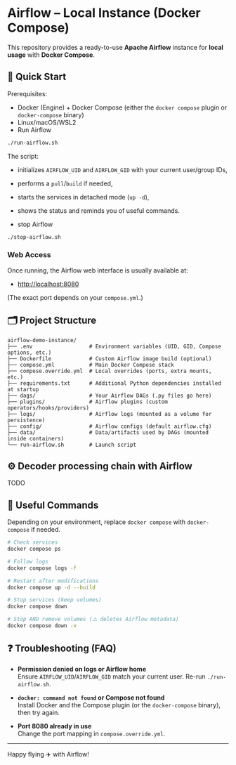 # Airflow – Local Instance (Docker Compose)

This repository provides a ready-to-use **Apache Airflow** instance for **local usage** with **Docker Compose**.

## 🚀 Quick Start

Prerequisites:

- Docker (Engine) + Docker Compose (either the `docker compose` plugin or `docker-compose` binary)
- Linux/macOS/WSL2
- Run Airflow

```bash
./run-airflow.sh
```

The script:

- initializes `AIRFLOW_UID` and `AIRFLOW_GID` with your current user/group IDs,
- performs a `pull`/`build` if needed,
- starts the services in detached mode (`up -d`),
- shows the status and reminds you of useful commands.

- stop Airflow

```bash
./stop-airflow.sh
```

### Web Access

Once running, the Airflow web interface is usually available at:

- <http://localhost:8080>

(The exact port depends on your `compose.yml`.)

## 🗂️ Project Structure

```text
airflow-demo-instance/
├── .env                  # Environment variables (UID, GID, Compose options, etc.)
├── Dockerfile            # Custom Airflow image build (optional)
├── compose.yml           # Main Docker Compose stack
├── compose.override.yml  # Local overrides (ports, extra mounts, etc.)
├── requirements.txt      # Additional Python dependencies installed at startup
├── dags/                 # Your Airflow DAGs (.py files go here)
├── plugins/              # Airflow plugins (custom operators/hooks/providers)
├── logs/                 # Airflow logs (mounted as a volume for persistence)
├── config/               # Airflow configs (default airflow.cfg)
├── data/                 # Data/artifacts used by DAGs (mounted inside containers)
└── run-airflow.sh        # Launch script
```

## ⚙️ Decoder processing chain with Airflow

TODO

## 🔧 Useful Commands

Depending on your environment, replace `docker compose` with `docker-compose` if needed.

```bash
# Check services
docker compose ps

# Follow logs
docker compose logs -f

# Restart after modifications
docker compose up -d --build

# Stop services (keep volumes)
docker compose down

# Stop AND remove volumes (⚠️ deletes Airflow metadata)
docker compose down -v
```

## ❓ Troubleshooting (FAQ)

- **Permission denied on logs or Airflow home**  
  Ensure `AIRFLOW_UID`/`AIRFLOW_GID` match your current user. Re-run `./run-airflow.sh`.

- **`docker: command not found` or Compose not found**  
  Install Docker and the Compose plugin (or the `docker-compose` binary), then try again.

- **Port 8080 already in use**  
  Change the port mapping in `compose.override.yml`.

---

Happy flying ✈️ with Airflow!
